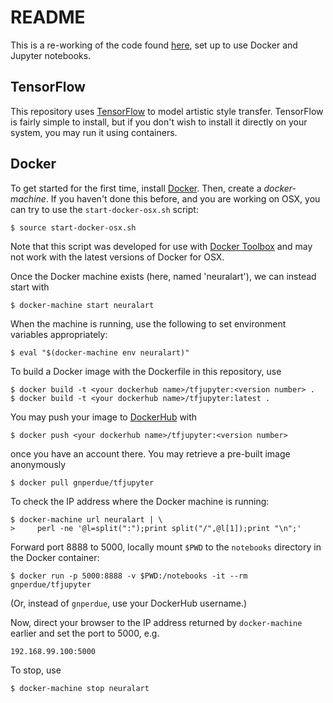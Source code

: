 # README

This is a re-working of the code found [here](https://github.com/ckmarkoh/neuralart_tensorflow), set up to use Docker and Jupyter notebooks.

## TensorFlow

This repository uses [TensorFlow](https://www.tensorflow.org) to model artistic
style transfer. TensorFlow is fairly simple to install, but if you don't wish
to install it directly on your system, you may run it using containers.

## Docker

To get started for the first time, install [Docker](https://www.docker.com).
Then, create a _docker-machine_. If you haven't done this before, and you are
working on OSX, you can try to use the `start-docker-osx.sh` script:

    $ source start-docker-osx.sh

Note that this script was developed for use with
[Docker Toolbox](https://www.docker.com/products/docker-toolbox) and may not
work with the latest versions of Docker for OSX.

Once the Docker machine exists (here, named 'neuralart'), we can instead start
with

    $ docker-machine start neuralart

When the machine is running, use the following to set environment variables 
appropriately:

    $ eval "$(docker-machine env neuralart)"

To build a Docker image with the Dockerfile in this repository, use

    $ docker build -t <your dockerhub name>/tfjupyter:<version number> .
    $ docker build -t <your dockerhub name>/tfjupyter:latest .

You may push your image to [DockerHub](https://hub.docker.com) with

    $ docker push <your dockerhub name>/tfjupyter:<version number>

once you have an account there. You may retrieve a pre-built image 
anonymously

    $ docker pull gnperdue/tfjupyter

To check the IP address where the Docker machine is running:

    $ docker-machine url neuralart | \
    >     perl -ne '@l=split(":");print split("/",@l[1]);print "\n";'

Forward port 8888 to 5000, locally mount `$PWD` to the `notebooks` directory
in the Docker container:

    $ docker run -p 5000:8888 -v $PWD:/notebooks -it --rm gnperdue/tfjupyter

(Or, instead of `gnperdue`, use your DockerHub username.)

Now, direct your browser to the IP address returned by `docker-machine` earlier
and set the port to 5000, e.g.

    192.168.99.100:5000

To stop, use

    $ docker-machine stop neuralart
